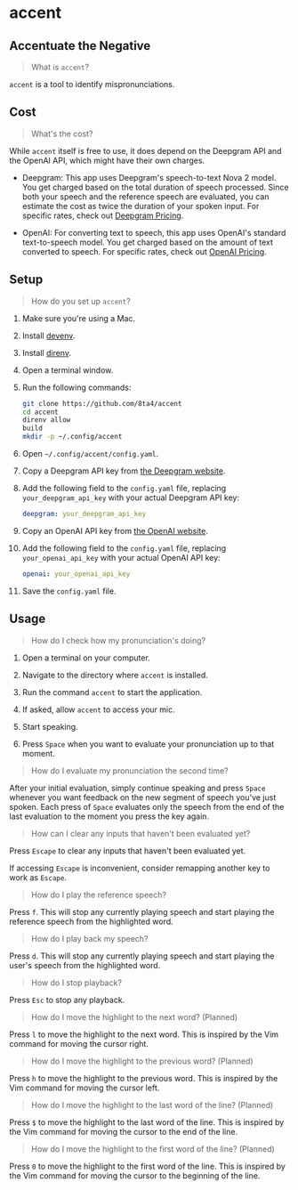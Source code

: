 # accent

## Accentuate the Negative

> What is `accent`?

`accent` is a tool to identify mispronunciations.

## Cost

> What's the cost?

While `accent` itself is free to use, it does depend on the Deepgram API and the OpenAI API, which might have their own charges.

- Deepgram: This app uses Deepgram's speech-to-text Nova 2 model. You get charged based on the total duration of speech processed. Since both your speech and the reference speech are evaluated, you can estimate the cost as twice the duration of your spoken input. For specific rates, check out [Deepgram Pricing](https://deepgram.com/pricing#:~:text=Nova%2D2-,%240.0043/min,-%240.0036/min).

- OpenAI: For converting text to speech, this app uses OpenAI's standard text-to-speech model. You get charged based on the amount of text converted to speech. For specific rates, check out [OpenAI Pricing](https://openai.com/api/pricing/#:~:text=TTS-,%2415.00%20/,1M%20characters,-TTS%20HD).

## Setup

> How do you set up `accent`?

1. Make sure you're using a Mac.

1. Install [devenv](https://github.com/cachix/devenv/blob/2837f4989338aaf03b5b4cf8bad91fe27150d984/docs/getting-started.md#installation).

1. Install [direnv](https://github.com/cachix/devenv/blob/2837f4989338aaf03b5b4cf8bad91fe27150d984/docs/automatic-shell-activation.md#installing-direnv).

1. Open a terminal window.

1. Run the following commands:

   ```sh
   git clone https://github.com/8ta4/accent
   cd accent
   direnv allow
   build
   mkdir -p ~/.config/accent
   ```

1. Open `~/.config/accent/config.yaml`.

1. Copy a Deepgram API key from [the Deepgram website](https://deepgram.com/).

1. Add the following field to the `config.yaml` file, replacing `your_deepgram_api_key` with your actual Deepgram API key:

   ```yaml
   deepgram: your_deepgram_api_key
   ```

1. Copy an OpenAI API key from [the OpenAI website](https://platform.openai.com/api-keys).

1. Add the following field to the `config.yaml` file, replacing `your_openai_api_key` with your actual OpenAI API key:

   ```yaml
   openai: your_openai_api_key
   ```

1. Save the `config.yaml` file.

## Usage

> How do I check how my pronunciation's doing?

1. Open a terminal on your computer.

1. Navigate to the directory where `accent` is installed.

1. Run the command `accent` to start the application.

1. If asked, allow `accent` to access your mic.

1. Start speaking.

1. Press `Space` when you want to evaluate your pronunciation up to that moment.

> How do I evaluate my pronunciation the second time?

After your initial evaluation, simply continue speaking and press `Space` whenever you want feedback on the new segment of speech you've just spoken. Each press of `Space` evaluates only the speech from the end of the last evaluation to the moment you press the key again.

> How can I clear any inputs that haven't been evaluated yet?

Press `Escape` to clear any inputs that haven't been evaluated yet.

If accessing `Escape` is inconvenient, consider remapping another key to work as `Escape`.

> How do I play the reference speech?

Press `f`. This will stop any currently playing speech and start playing the reference speech from the highlighted word.

> How do I play back my speech?

Press `d`. This will stop any currently playing speech and start playing the user's speech from the highlighted word.

> How do I stop playback?

Press `Esc` to stop any playback.

> How do I move the highlight to the next word? (Planned)

Press `l` to move the highlight to the next word. This is inspired by the Vim command for moving the cursor right.

> How do I move the highlight to the previous word? (Planned)

Press `h` to move the highlight to the previous word. This is inspired by the Vim command for moving the cursor left.

> How do I move the highlight to the last word of the line? (Planned)

Press `$` to move the highlight to the last word of the line. This is inspired by the Vim command for moving the cursor to the end of the line.

> How do I move the highlight to the first word of the line? (Planned)

Press `0` to move the highlight to the first word of the line. This is inspired by the Vim command for moving the cursor to the beginning of the line.
